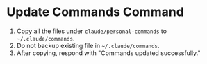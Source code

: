 # Update Commands Command

1. Copy all the files under `claude/personal-commands` to `~/.claude/commands`.
2. Do not backup existing file in `~/.claude/commands`.
3. After copying, respond with "Commands updated successfully."
